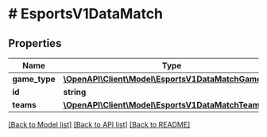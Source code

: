 # # EsportsV1DataMatch

## Properties

Name | Type | Description | Notes
------------ | ------------- | ------------- | -------------
**game_type** | [**\OpenAPI\Client\Model\EsportsV1DataMatchGameType**](EsportsV1DataMatchGameType.md) |  |
**id** | **string** |  | [optional]
**teams** | [**\OpenAPI\Client\Model\EsportsV1DataMatchTeams[]**](EsportsV1DataMatchTeams.md) |  |

[[Back to Model list]](../../README.md#models) [[Back to API list]](../../README.md#endpoints) [[Back to README]](../../README.md)
